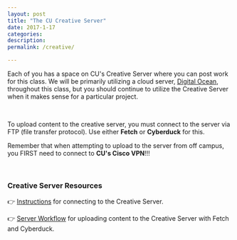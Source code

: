 ```yaml
---
layout: post
title: "The CU Creative Server"
date: 2017-1-17
categories:
description: 
permalink: /creative/

---
```


Each of you has a space on CU's Creative Server where you can post work for this class. We will be primarily utilizing a cloud server, [Digital Ocean](https://www.digitalocean.com/), throughout this class, but you should continue to utilize the Creative Server when it makes sense for a particular project. 

<br>

To upload content to the creative server, you must connect to the server via FTP (file transfer protocol). Use either **Fetch** or **Cyberduck** for this. 

Remember that when attempting to upload to the server from off campus, you FIRST need to connect to **CU's Cisco VPN**!!!

<br>

### <span class="underlined">Creative Server Resources</span>

👉 [Instructions](/rtw-s17/img/creative-server-instructions.pdf) for connecting to the Creative Server. 

👉 [Server Workflow](/rtw-s17/img/server-workflow.pdf) for uploading content to the Creative Server with Fetch and Cyberduck. 


